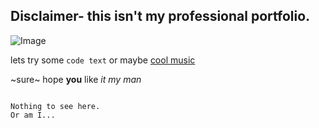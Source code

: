 ## Disclaimer- this isn't my professional portfolio.

![Image](https://www.memesmonkey.com/images/memesmonkey/13/13a7e63efb12cc8907b2b1242c8541df.jpeg)


lets try some `code text` or maybe [cool music](https://youtu.be/gBRKnvK1JUE "JAZZ")

~sure~ hope **you** like *it* _my man_

````yeet

Nothing to see here.
Or am I...

````
